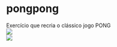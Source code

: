 # pongpong
Exercício que recria o clássico jogo PONG<br>
<a href="https://www.4shared.com/photo/7iq5DnXLea/logo.html" target=_blank><img src="https://www.4shared.com/img/7iq5DnXLea/s25/17c70b47880/logo" border="0"></a>
<br>
<a href="https://www.4shared.com/photo/vuwv1o47iq/telapong__1_.html" target=_blank><img src="https://www.4shared.com/img/vuwv1o47iq/s25/17c70b6b6b8/telapong__1_" border="0"></a>
